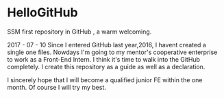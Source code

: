 # HelloGitHub
SSM first repository in GitHub , a warm welcoming. 

2017 - 07 - 10
Since I entered GitHub last year,2016, I havent created a single one files. Nowdays I'm going to my mentor's cooperative enterprise to work as a Front-End Intern. I think it's time to walk into the GitHub completely. I create this repository as a guide as well as a declaration.

I sincerely hope that I will become a qualified junior FE within the one month. Of course I will try my best.
